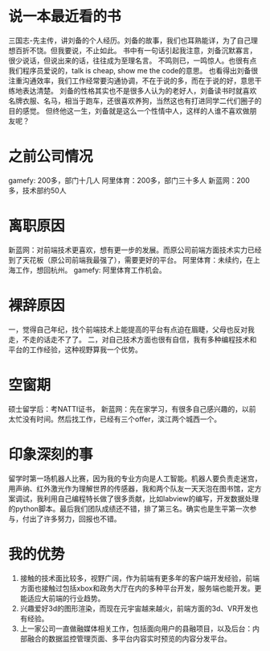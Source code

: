 # 说一本最近看的书
三国志-先主传，讲刘备的个人经历。刘备的故事，我们也耳熟能详，为了自己理想百折不饶。但我要说，不止如此。
书中有一句话引起我注意，刘备沉默寡言，很少说话，但说出来的话，往往成为至理名言。
不鸣则已，一鸣惊人。也很有点我们程序员爱说的，talk is cheap, show me the code的意思。
也看得出刘备很注重沟通效率，我们工作经常要沟通协调，不在于说的多，而在于说的好，意思干练地表达清楚。
刘备的性格其实也不是很多人认为的老好人，刘备读书时就喜欢名牌衣服、名马，相当于跑车，还很喜欢养狗，当然这也有打进同学二代们圈子的目的感觉。
但终他这一生，刘备就是这么一个性情中人，这样的人谁不喜欢做朋友呢？

# 之前公司情况
gamefy: 200多，部门十几人
阿里体育：200多，部门三十多人
新蓝网：200多，技术部约50人

# 离职原因
新蓝网：对前端技术更喜欢，想有更一步的发展。而原公司前端方面技术实力已经到了天花板（原公司前端我最强了），需要更好的平台。
阿里体育：未续约，在上海工作，想回杭州。
gamefy: 阿里体育工作机会。

# 裸辞原因
一，觉得自己年纪，找个前端技术上能提高的平台有点迫在眉睫，父母也反对我走，不走的话走不了了。
二，对自己技术方面也很有自信，我有多种编程技术和平台的工作经验，这种视野算我一个优势。

# 空窗期
硕士留学后：考NATTI证书，
新蓝网：先在家学习，有很多自己感兴趣的，以前太忙没有时间。然后找工作，已经有三个offer，滨江两个城西一个。

# 印象深刻的事
留学时第一场机器人比赛，因为我的专业方向是人工智能。机器人要负责走迷宫，用声纳、红外激光作为理解世界的传感器，我和两个队友一天天泡在图书馆，定方案调试，我利用自己编程特长做了很多贡献，比如labview的编写，开发数据处理的python脚本。最后我们团队成绩还不错，排了第三名。确实也是生平第一次参与，付出了许多努力，回报也不错。

# 我的优势
1. 接触的技术面比较多，视野广阔，作为前端有更多年的客户端开发经验，前端方面也接触过包括xbox和政务大厅在内的多种平台开发，服务端也能开发。更能适应大前端的行业趋势。
2. 兴趣爱好3d的图形渲染，而现在元宇宙越来越火，前端方面的3d、VR开发也有经验。
3. 上一家公司一直做融媒体相关工作，包括面向用户的县融项目，以及后台：内部融合的数据监控管理页面、多平台内容实时预览的内容分发平台。


